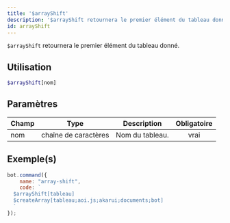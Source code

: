 ```yaml
---
title: '$arrayShift'
description: '$arrayShift retournera le premier élément du tableau donné.'
id: arrayShift
---
```


`$arrayShift` retournera le premier élément du tableau donné.

## Utilisation

```php
$arrayShift[nom]
```

## Paramètres

| Champ | Type                 | Description     | Obligatoire |
| ----- | -------------------- | --------------- |:-----------:|
| nom   | chaîne de caractères | Nom du tableau. |    vrai     |

## Exemple(s)

```javascript
bot.command({
    name: "array-shift",
    code: `
  $arrayShift[tableau]
  $createArray[tableau;aoi.js;akarui;documents;bot]
  `
});
```
